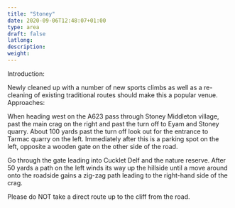 ```yaml
---
title: "Stoney"
date: 2020-09-06T12:48:07+01:00
type: area
draft: false
latlong:
description:
weight:
---
```


Introduction:

Newly cleaned up with a number of new sports climbs as well as a re-cleaning of existing traditional routes should make this a popular venue.
Approaches:

When heading west on the A623 pass through Stoney Middleton village, past the main crag on the right and past the turn off to Eyam and Stoney quarry. About 100 yards past the turn off look out for the entrance to Tarmac quarry on the left. Immediately after this is a parking spot on the left, opposite a wooden gate on the other side of the road.

Go through the gate leading into Cucklet Delf and the nature reserve. After 50 yards a path on the left winds its way up the hillside until a move around onto the roadside gains a zig-zag path leading to the right-hand side of the crag.

Please do NOT take a direct route up to the cliff from the road.